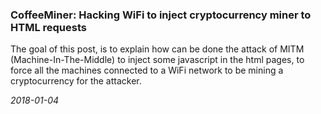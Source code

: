 ### CoffeeMiner: Hacking WiFi to inject cryptocurrency miner to HTML requests
The goal of this post, is to explain how can be done the attack of MITM (Machine-In-The-Middle) to inject some javascript in the html pages, to force all the machines connected to a WiFi network to be mining a cryptocurrency for the attacker.

*2018-01-04*
